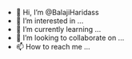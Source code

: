 - 👋 Hi, I’m @BalajiHaridass
- 👀 I’m interested in ...
- 🌱 I’m currently learning ...
- 💞️ I’m looking to collaborate on ...
- 📫 How to reach me ...

<!---
BalajiHaridass/BalajiHaridass is a ✨ special ✨ repository because its `README.md` (this file) appears on your GitHub profile.
You can click the Preview link to take a look at your changes.
--->
